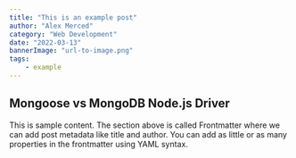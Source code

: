 ```yaml
---
title: "This is an example post"
author: "Alex Merced"
category: "Web Development"
date: "2022-03-13"
bannerImage: "url-to-image.png"
tags:
    - example
---
```


## Mongoose vs MongoDB Node.js Driver

This is sample content. The section above is called Frontmatter where we can add post metadata like title and author. You can add as little or as many properties in the frontmatter using YAML syntax.
